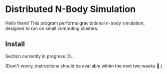 # Distributed N-Body Simulation

Hello there! This program performs gravitational n-body simulation,
designed to run on small computing clusters.

## Install

Section currently in progress ☹️... 

(Dont't worry, instructions should be available within the next two weeks 🤞.)
